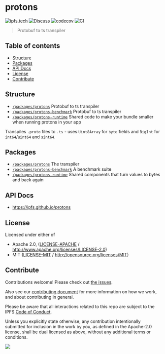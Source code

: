 # protons <!-- omit in toc -->

[![ipfs.tech](https://img.shields.io/badge/project-IPFS-blue.svg?style=flat-square)](https://ipfs.tech)
[![Discuss](https://img.shields.io/discourse/https/discuss.ipfs.tech/posts.svg?style=flat-square)](https://discuss.ipfs.tech)
[![codecov](https://img.shields.io/codecov/c/github/ipfs/protons.svg?style=flat-square)](https://codecov.io/gh/ipfs/protons)
[![CI](https://img.shields.io/github/actions/workflow/status/ipfs/protons/js-test-and-release.yml?branch=main\&style=flat-square)](https://github.com/ipfs/protons/actions/workflows/js-test-and-release.yml?query=branch%3Amain)

> Protobuf to ts transpiler

## Table of contents <!-- omit in toc -->

- [Structure](#structure)
- [Packages](#packages)
- [API Docs](#api-docs)
- [License](#license)
- [Contribute](#contribute)

## Structure

- [`/packages/protons`](./packages/protons) Protobuf to ts transpiler
- [`/packages/protons-benchmark`](./packages/protons-benchmark) Protobuf to ts transpiler
- [`/packages/protons-runtime`](./packages/protons-runtime) Shared code to make your bundle smaller when running protons in your app

Transpiles `.proto` files to `.ts` - uses `Uint8Array` for `byte` fields and `BigInt` for `int64`/`uint64` and `sint64`.

## Packages

- [`/packages/protons`](./packages/protons) The transpiler
- [`/packages/protons-benchmark`](./packages/protons-benchmark) A benchmark suite
- [`/packages/protons-runtime`](./packages/protons-runtime) Shared components that turn values to bytes and back again

## API Docs

- <https://ipfs.github.io/protons>

## License

Licensed under either of

- Apache 2.0, ([LICENSE-APACHE](LICENSE-APACHE) / <http://www.apache.org/licenses/LICENSE-2.0>)
- MIT ([LICENSE-MIT](LICENSE-MIT) / <http://opensource.org/licenses/MIT>)

## Contribute

Contributions welcome! Please check out [the issues](https://github.com/ipfs/protons/issues).

Also see our [contributing document](https://github.com/ipfs/community/blob/master/CONTRIBUTING_JS.md) for more information on how we work, and about contributing in general.

Please be aware that all interactions related to this repo are subject to the IPFS [Code of Conduct](https://github.com/ipfs/community/blob/master/code-of-conduct.md).

Unless you explicitly state otherwise, any contribution intentionally submitted for inclusion in the work by you, as defined in the Apache-2.0 license, shall be dual licensed as above, without any additional terms or conditions.

[![](https://cdn.rawgit.com/jbenet/contribute-ipfs-gif/master/img/contribute.gif)](https://github.com/ipfs/community/blob/master/CONTRIBUTING.md)
